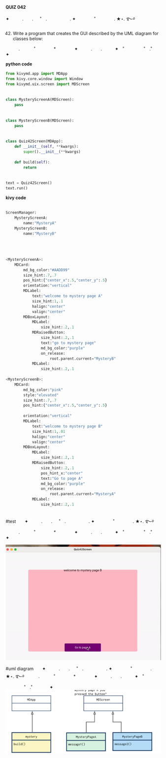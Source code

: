 **QUIZ 042** 

✦　　　.　　. 　 ˚　.　　　　　 . ✦　　　 　˚　　　　 . ★⋆. ࿐࿔ 

42. Write a program that creates the GUI described by the UML diagram for classes below:


　　　.   　　˚　　 　　*　　 　　✦　　　.　　.　　　✦　˚ 　　　　 ˚　.˚　　　　✦

**python code**
```.py
from kivymd.app import MDApp
from kivy.core.window import Window
from kivymd.uix.screen import MDScreen


class MysteryScreenA(MDScreen):
    pass


class MysteryScreenB(MDScreen):
    pass


class Quiz42Screen(MDApp):
    def __init__(self, **kwargs):
        super().__init__(**kwargs)

    def build(self):
        return


text = Quiz42Screen()
text.run()

```

**kivy code**


```.py

ScreenManager:
    MysteryScreenA:
        name:"MysteryA"
    MysteryScreenB:
        name:"MysteryB"




<MysteryScreenA>:
    MDCard:
        md_bg_color:"#AADD99"
        size_hint:.7,.7
        pos_hint:{"center_x":.5,"center_y":.5}
        orientation:"vertical"
        MDLabel:
            text:"welcome to mystery page A"
            size_hint:1,.1
            halign:"center"
            valign:"center"
        MDBoxLayout:
            MDLabel:
                size_hint:.2,.1
            MDRaisedButton:
                size_hint:.2,.1
                text:"go to mystery page"
                md_bg_color:"purple"
                on_release:
                    root.parent.current="MysteryB"
            MDLabel:
                size_hint:.2,.1

<MysteryScreenB>:
    MDCard:
        md_bg_color:"pink"
        style:"elevated"
        size_hint:.7,.7
        pos_hint:{"center_x":.5,"center_y":.5}

        orientation:"vertical"
        MDLabel:
            text:"welcome to mystery page B"
            size_hint:1,.01
            halign:"center"
            valign:"center"
        MDBoxLayout:
            MDLabel:
                size_hint:.2,.1
            MDRaisedButton:
                size_hint:.2,.1
                pos_hint_x:"center"
                text:"Go to page A"
                md_bg_color:"purple"
                on_release:
                    root.parent.current="MysteryA"
            MDLabel:
                size_hint:.2,.1



```
#test　　✦　　　.　　. 　 ˚　.　　　　　 . ✦　　　 　˚　　　　 . ★⋆. ࿐࿔ 
　　　.   　　˚　　 　　*　　 　　✦　　　.　　.　　　✦　˚ 　　　　 ˚　.˚　　　　✦

![](https://github.com/marinamen/unit3/blob/main/images/42-ezgif.com-video-to-gif-converter.gif)

#uml diagram　　✦　　　.　　. 　 ˚　.　　　　　 . ✦　　　 　˚　　　　 . ★⋆. ࿐࿔ 
　　　.   　　˚　　 　　*　　 　　✦　　　.　　.　　　✦　˚ 　　　　 ˚　.˚　　　　✦
![](https://github.com/marinamen/unit3/blob/main/images/Screenshot%202024-02-01%20at%2000.50.21.png)
